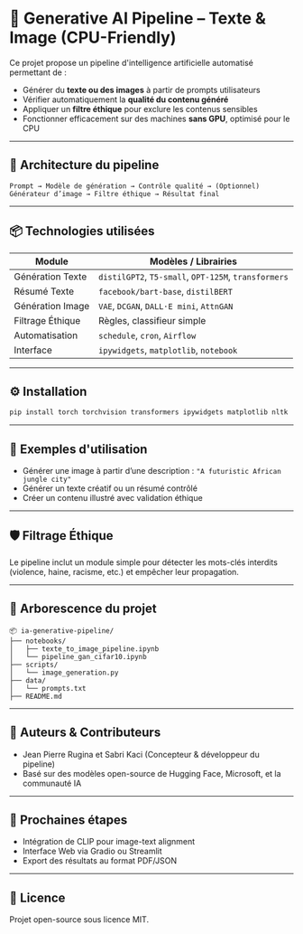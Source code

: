 
# 🧠 Generative AI Pipeline – Texte & Image (CPU-Friendly)

Ce projet propose un pipeline d'intelligence artificielle automatisé permettant de :

- Générer du **texte ou des images** à partir de prompts utilisateurs
- Vérifier automatiquement la **qualité du contenu généré**
- Appliquer un **filtre éthique** pour exclure les contenus sensibles
- Fonctionner efficacement sur des machines **sans GPU**, optimisé pour le CPU

---

## 🔧 Architecture du pipeline

```
Prompt → Modèle de génération → Contrôle qualité → (Optionnel) Générateur d’image → Filtre éthique → Résultat final
```

---

## 📦 Technologies utilisées

| Module            | Modèles / Librairies                             |
|-------------------|--------------------------------------------------|
| Génération Texte  | `distilGPT2`, `T5-small`, `OPT-125M`, `transformers` |
| Résumé Texte      | `facebook/bart-base`, `distilBERT`               |
| Génération Image  | `VAE`, `DCGAN`, `DALL·E mini`, `AttnGAN`         |
| Filtrage Éthique  | Règles, classifieur simple                       |
| Automatisation    | `schedule`, `cron`, `Airflow`                    |
| Interface         | `ipywidgets`, `matplotlib`, `notebook`           |

---

## ⚙️ Installation

```bash
pip install torch torchvision transformers ipywidgets matplotlib nltk
```

---

## 🚀 Exemples d'utilisation

- Générer une image à partir d’une description : `"A futuristic African jungle city"`
- Générer un texte créatif ou un résumé contrôlé
- Créer un contenu illustré avec validation éthique

---

## 🛡️ Filtrage Éthique

Le pipeline inclut un module simple pour détecter les mots-clés interdits (violence, haine, racisme, etc.) et empêcher leur propagation.

---

## 📁 Arborescence du projet

```
📦 ia-generative-pipeline/
├── notebooks/
│   ├── texte_to_image_pipeline.ipynb
│   └── pipeline_gan_cifar10.ipynb
├── scripts/
│   └── image_generation.py
├── data/
│   └── prompts.txt
├── README.md
```

---

## 📌 Auteurs & Contributeurs

- Jean Pierre Rugina et Sabri Kaci (Concepteur & développeur du pipeline)
- Basé sur des modèles open-source de Hugging Face, Microsoft, et la communauté IA

---

## 🧪 Prochaines étapes

- Intégration de CLIP pour image-text alignment
- Interface Web via Gradio ou Streamlit
- Export des résultats au format PDF/JSON

---

## 📄 Licence

Projet open-source sous licence MIT.
